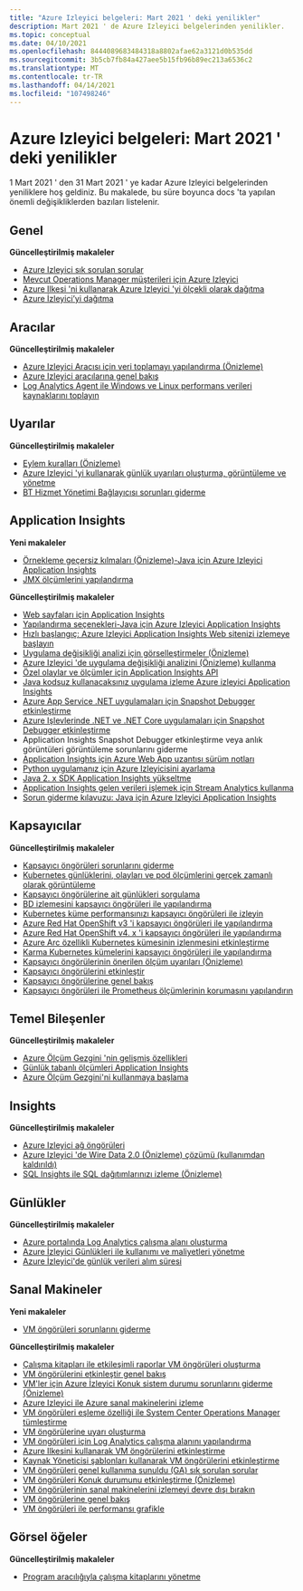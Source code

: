 ```yaml
---
title: "Azure Izleyici belgeleri: Mart 2021 ' deki yenilikler"
description: Mart 2021 ' de Azure Izleyici belgelerinden yenilikler.
ms.topic: conceptual
ms.date: 04/10/2021
ms.openlocfilehash: 8444089683484318a8802afae62a3121d0b535dd
ms.sourcegitcommit: 3b5cb7fb84a427aee5b15fb96b89ec213a6536c2
ms.translationtype: MT
ms.contentlocale: tr-TR
ms.lasthandoff: 04/14/2021
ms.locfileid: "107498246"
---
```

# <a name="azure-monitor-docs-whats-new-for-march-2021"></a>Azure Izleyici belgeleri: Mart 2021 ' deki yenilikler

1 Mart 2021 ' den 31 Mart 2021 ' ye kadar Azure Izleyici belgelerinden yeniliklere hoş geldiniz. Bu makalede, bu süre boyunca docs 'ta yapılan önemli değişikliklerden bazıları listelenir.

## <a name="general"></a>Genel

**Güncelleştirilmiş makaleler**

- [Azure Izleyici sık sorulan sorular](faq.md)
- [Mevcut Operations Manager müşterileri için Azure Izleyici](azure-monitor-operations-manager.md)
- [Azure Ilkesi 'ni kullanarak Azure Izleyici 'yi ölçekli olarak dağıtma](deploy-scale.md)
- [Azure İzleyici’yi dağıtma](deploy.md)
   
## <a name="agents"></a>Aracılar

**Güncelleştirilmiş makaleler**

- [Azure Izleyici Aracısı için veri toplamayı yapılandırma (Önizleme)](agents/data-collection-rule-azure-monitor-agent.md)
- [Azure Izleyici aracılarına genel bakış](agents/agents-overview.md)
- [Log Analytics Agent ile Windows ve Linux performans verileri kaynaklarını toplayın](agents/data-sources-performance-counters.md)

## <a name="alerts"></a>Uyarılar

**Güncelleştirilmiş makaleler**

- [Eylem kuralları (Önizleme)](alerts/alerts-action-rules.md)
- [Azure Izleyici 'yi kullanarak günlük uyarıları oluşturma, görüntüleme ve yönetme](alerts/alerts-log.md)
- [BT Hizmet Yönetimi Bağlayıcısı sorunları giderme](alerts/itsmc-troubleshoot-overview.md)

## <a name="application-insights"></a>Application Insights

**Yeni makaleler**

- [Örnekleme geçersiz kılmaları (Önizleme)-Java için Azure Izleyici Application Insights](app/java-standalone-sampling-overrides.md)
- [JMX ölçümlerini yapılandırma](app/java-jmx-metrics-configuration.md)

**Güncelleştirilmiş makaleler**

- [Web sayfaları için Application Insights](app/javascript.md)
- [Yapılandırma seçenekleri-Java için Azure Izleyici Application Insights](app/java-standalone-config.md)
- [Hızlı başlangıç: Azure Izleyici Application Insights Web sitenizi izlemeye başlayın](app/website-monitoring.md)
- [Uygulama değişikliği analizi için görselleştirmeler (Önizleme)](app/change-analysis-visualizations.md)
- [Azure Izleyici 'de uygulama değişikliği analizini (Önizleme) kullanma](app/change-analysis.md)
- [Özel olaylar ve ölçümler için Application Insights API](app/api-custom-events-metrics.md)
- [Java kodsuz kullanacaksınız uygulama izleme Azure izleyici Application Insights](app/java-in-process-agent.md)
- [Azure App Service .NET uygulamaları için Snapshot Debugger etkinleştirme](app/snapshot-debugger-appservice.md)
- [Azure Işlevlerinde .NET ve .NET Core uygulamaları için Snapshot Debugger etkinleştirme](app/snapshot-debugger-function-app.md)
- [<a id=troubleshooting></a> Application Insights Snapshot Debugger etkinleştirme veya anlık görüntüleri görüntüleme sorunlarını giderme](app/snapshot-debugger-troubleshoot.md)
- [Application Insights için Azure Web App uzantısı sürüm notları](app/web-app-extension-release-notes.md)
- [Python uygulamanız için Azure Izleyicisini ayarlama](app/opencensus-python.md)
- [Java 2. x SDK Application Insights yükseltme](app/java-standalone-upgrade-from-2x.md)
- [Application Insights gelen verileri işlemek için Stream Analytics kullanma](app/export-stream-analytics.md)
- [Sorun giderme kılavuzu: Java için Azure Izleyici Application Insights](app/java-standalone-troubleshoot.md)

## <a name="containers"></a>Kapsayıcılar

**Güncelleştirilmiş makaleler**

- [Kapsayıcı öngörüleri sorunlarını giderme](containers/container-insights-troubleshoot.md)
- [Kubernetes günlüklerini, olayları ve pod ölçümlerini gerçek zamanlı olarak görüntüleme](containers/container-insights-livedata-overview.md)
- [Kapsayıcı öngörülerine ait günlükleri sorgulama](containers/container-insights-log-search.md)
- [BD izlemesini kapsayıcı öngörüleri ile yapılandırma](containers/container-insights-persistent-volumes.md)
- [Kubernetes küme performansınızı kapsayıcı öngörüleri ile izleyin](containers/container-insights-analyze.md)
- [Azure Red Hat OpenShift v3 'i kapsayıcı öngörüleri ile yapılandırma](containers/container-insights-azure-redhat-setup.md)
- [Azure Red Hat OpenShift v4. x 'i kapsayıcı öngörüleri ile yapılandırma](containers/container-insights-azure-redhat4-setup.md)
- [Azure Arc özellikli Kubernetes kümesinin izlenmesini etkinleştirme](containers/container-insights-enable-arc-enabled-clusters.md)
- [Karma Kubernetes kümelerini kapsayıcı öngörüleri ile yapılandırma](containers/container-insights-hybrid-setup.md)
- [Kapsayıcı öngörülerinin önerilen ölçüm uyarıları (Önizleme)](containers/container-insights-metric-alerts.md)
- [Kapsayıcı öngörülerini etkinleştir](containers/container-insights-onboard.md)
- [Kapsayıcı öngörülerine genel bakış](containers/container-insights-overview.md)
- [Kapsayıcı öngörüleri ile Prometheus ölçümlerinin korumasını yapılandırın](containers/container-insights-prometheus-integration.md)

## <a name="essentials"></a>Temel Bileşenler

**Güncelleştirilmiş makaleler**

- [Azure Ölçüm Gezgini 'nin gelişmiş özellikleri](essentials/metrics-charts.md)
- [Günlük tabanlı ölçümleri Application Insights](essentials/app-insights-metrics.md)
- [Azure Ölçüm Gezgini'ni kullanmaya başlama](essentials/metrics-getting-started.md)


## <a name="insights"></a>Insights

**Güncelleştirilmiş makaleler**

- [Azure Izleyici ağ öngörüleri](insights/network-insights-overview.md)
- [Azure Izleyici 'de Wire Data 2.0 (Önizleme) çözümü (kullanımdan kaldırıldı)](insights/wire-data.md)
- [SQL Insights ile SQL dağıtımlarınızı izleme (Önizleme)](insights/sql-insights-overview.md)

## <a name="logs"></a>Günlükler

**Güncelleştirilmiş makaleler**

- [Azure portalında Log Analytics çalışma alanı oluşturma](logs/quick-create-workspace.md)
- [Azure İzleyici Günlükleri ile kullanımı ve maliyetleri yönetme](logs/manage-cost-storage.md)
- [Azure İzleyici'de günlük verileri alım süresi](logs/data-ingestion-time.md)

## <a name="virtual-machines"></a>Sanal Makineler

**Yeni makaleler**

- [VM öngörüleri sorunlarını giderme](vm/vminsights-troubleshoot.md)

**Güncelleştirilmiş makaleler**

- [Çalışma kitapları ile etkileşimli raporlar VM öngörüleri oluşturma](vm/vminsights-workbooks.md)
- [VM öngörülerini etkinleştir genel bakış](vm/vminsights-enable-overview.md)
- [VM'ler için Azure İzleyici Konuk sistem durumu sorunlarını giderme (Önizleme)](vm/vminsights-health-troubleshoot.md)
- [Azure Izleyici ile Azure sanal makinelerini izleme](vm/monitor-vm-azure.md)
- [VM öngörüleri eşleme özelliği ile System Center Operations Manager tümleştirme](vm/service-map-scom.md)
- [VM öngörülerine uyarı oluşturma](vm/vminsights-alerts.md)
- [VM öngörüleri için Log Analytics çalışma alanını yapılandırma](vm/vminsights-configure-workspace.md)
- [Azure Ilkesini kullanarak VM öngörülerini etkinleştirme](vm/vminsights-enable-policy.md)
- [Kaynak Yöneticisi şablonları kullanarak VM öngörülerini etkinleştirme](vm/vminsights-enable-resource-manager.md)
- [VM öngörüleri genel kullanıma sunuldu (GA) sık sorulan sorular](vm/vminsights-ga-release-faq.md)
- [VM öngörüleri Konuk durumunu etkinleştirme (Önizleme)](vm/vminsights-health-enable.md)
- [VM öngörülerinin sanal makinelerini izlemeyi devre dışı bırakın](vm/vminsights-optout.md)
- [VM öngörülerine genel bakış](vm/vminsights-overview.md)
- [VM öngörüleri ile performansı grafikle](vm/vminsights-performance.md)

## <a name="visualizations"></a>Görsel öğeler

**Güncelleştirilmiş makaleler**

- [Program aracılığıyla çalışma kitaplarını yönetme](visualize/workbooks-automate.md)

